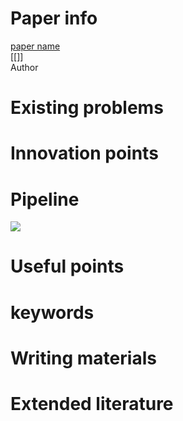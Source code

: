 # Paper info
[paper name](link)  
[[]]  
Author

# Existing problems


# Innovation points


# Pipeline
![](img.png)

# Useful points


# keywords


# Writing materials


# Extended literature